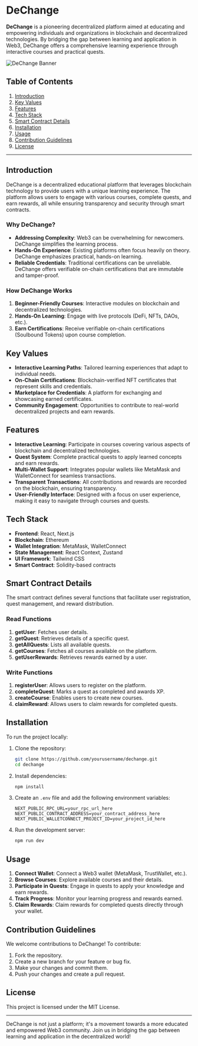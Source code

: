 # DeChange

**DeChange** is a pioneering decentralized platform aimed at educating and empowering individuals and organizations in blockchain and decentralized technologies. By bridging the gap between learning and application in Web3, DeChange offers a comprehensive learning experience through interactive courses and practical quests.

![DeChange Banner]() <!-- Replace with actual image URL -->

## Table of Contents

1. [Introduction](#introduction)
2. [Key Values](#key-values)
3. [Features](#features)
4. [Tech Stack](#tech-stack)
5. [Smart Contract Details](#smart-contract-details)
6. [Installation](#installation)
7. [Usage](#usage)
8. [Contribution Guidelines](#contribution-guidelines)
9. [License](#license)

---

## Introduction

DeChange is a decentralized educational platform that leverages blockchain technology to provide users with a unique learning experience. The platform allows users to engage with various courses, complete quests, and earn rewards, all while ensuring transparency and security through smart contracts.

### Why DeChange?

- **Addressing Complexity**: Web3 can be overwhelming for newcomers. DeChange simplifies the learning process.
- **Hands-On Experience**: Existing platforms often focus heavily on theory. DeChange emphasizes practical, hands-on learning.
- **Reliable Credentials**: Traditional certifications can be unreliable. DeChange offers verifiable on-chain certifications that are immutable and tamper-proof.

### How DeChange Works

1. **Beginner-Friendly Courses**: Interactive modules on blockchain and decentralized technologies.
2. **Hands-On Learning**: Engage with live protocols (DeFi, NFTs, DAOs, etc.).
3. **Earn Certifications**: Receive verifiable on-chain certifications (Soulbound Tokens) upon course completion.

## Key Values

- **Interactive Learning Paths**: Tailored learning experiences that adapt to individual needs.
- **On-Chain Certifications**: Blockchain-verified NFT certificates that represent skills and credentials.
- **Marketplace for Credentials**: A platform for exchanging and showcasing earned certificates.
- **Community Engagement**: Opportunities to contribute to real-world decentralized projects and earn rewards.

## Features

- **Interactive Learning**: Participate in courses covering various aspects of blockchain and decentralized technologies.
- **Quest System**: Complete practical quests to apply learned concepts and earn rewards.
- **Multi-Wallet Support**: Integrates popular wallets like MetaMask and WalletConnect for seamless transactions.
- **Transparent Transactions**: All contributions and rewards are recorded on the blockchain, ensuring transparency.
- **User-Friendly Interface**: Designed with a focus on user experience, making it easy to navigate through courses and quests.

## Tech Stack

- **Frontend**: React, Next.js
- **Blockchain**: Ethereum
- **Wallet Integration**: MetaMask, WalletConnect
- **State Management**: React Context, Zustand
- **UI Framework**: Tailwind CSS
- **Smart Contract**: Solidity-based contracts

## Smart Contract Details

The smart contract defines several functions that facilitate user registration, quest management, and reward distribution.

### Read Functions

1. **getUser**: Fetches user details.
2. **getQuest**: Retrieves details of a specific quest.
3. **getAllQuests**: Lists all available quests.
4. **getCourses**: Fetches all courses available on the platform.
5. **getUserRewards**: Retrieves rewards earned by a user.

### Write Functions

1. **registerUser**: Allows users to register on the platform.
2. **completeQuest**: Marks a quest as completed and awards XP.
3. **createCourse**: Enables users to create new courses.
4. **claimReward**: Allows users to claim rewards for completed quests.

## Installation

To run the project locally:

1. Clone the repository:

   ```bash
   git clone https://github.com/yourusername/dechange.git
   cd dechange
   ```

2. Install dependencies:

   ```bash
   npm install
   ```

3. Create an `.env` file and add the following environment variables:

   ```plaintext
   NEXT_PUBLIC_RPC_URL=your_rpc_url_here
   NEXT_PUBLIC_CONTRACT_ADDRESS=your_contract_address_here
   NEXT_PUBLIC_WALLETCONNECT_PROJECT_ID=your_project_id_here
   ```

4. Run the development server:

   ```bash
   npm run dev
   ```

## Usage

1. **Connect Wallet**: Connect a Web3 wallet (MetaMask, TrustWallet, etc.).
2. **Browse Courses**: Explore available courses and their details.
3. **Participate in Quests**: Engage in quests to apply your knowledge and earn rewards.
4. **Track Progress**: Monitor your learning progress and rewards earned.
5. **Claim Rewards**: Claim rewards for completed quests directly through your wallet.

## Contribution Guidelines

We welcome contributions to DeChange! To contribute:

1. Fork the repository.
2. Create a new branch for your feature or bug fix.
3. Make your changes and commit them.
4. Push your changes and create a pull request.

## License

This project is licensed under the MIT License.

---

DeChange is not just a platform; it's a movement towards a more educated and empowered Web3 community. Join us in bridging the gap between learning and application in the decentralized world!
